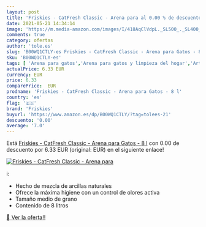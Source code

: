 ```yaml
---
layout: post
title: 'Friskies - CatFresh Classic - Arena para al 0.00 % de descuento'
date: 2021-05-21 14:34:14
image: 'https://m.media-amazon.com/images/I/418AqClVdpL._SL500_._SL400_.jpg'
comments: true
category: ofertas
author: 'tole.es'
slug: 'B00WQ1CTLY-es Friskies - CatFresh Classic - Arena para Gatos - 8 l'
sku: 'B00WQ1CTLY-es'
tags: [ 'Arena para gatos','Arena para gatos y limpieza del hogar','Artículos para gatos','Productos para mascotas','friskies', ]
actualPrice: 6.33 EUR
currency: EUR
price: 6.33
comparePrice:  EUR
prodname: 'Friskies - CatFresh Classic - Arena para Gatos - 8 l'
country: 'es'
flag: '🇪🇸'
brand: 'Friskies'
buyurl: 'https://www.amazon.es/dp/B00WQ1CTLY/?tag=tolees-21'
descuento: '0.00'
average: '7.0'
---
```


Está [Friskies - CatFresh Classic - Arena para Gatos - 8 l](https://www.amazon.es/dp/B00WQ1CTLY/?tag=tolees-21) con 0.00 de descuento por 6.33 EUR (original:  EUR) en el siguiente enlace!

[![Friskies - CatFresh Classic - Arena para](https://m.media-amazon.com/images/I/418AqClVdpL._SL500_._SL400_.jpg)](https://www.amazon.es/dp/B00WQ1CTLY/?tag=tolees-21)

ℹ️:

- Hecho de mezcla de arcillas naturales
- Ofrece la máxima higiene con un control de olores activa
- Tamaño medio de grano
- Contenido de 8 litros

[🛒 Ver la oferta!!](https://www.amazon.es/dp/B00WQ1CTLY/?tag=tolees-21)
